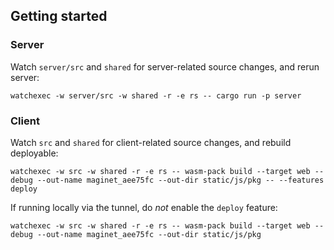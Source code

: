 ## Getting started

### Server

Watch `server/src` and `shared` for server-related source changes, and rerun server:

```watchexec -w server/src -w shared -r -e rs -- cargo run -p server```

### Client

Watch `src` and `shared` for client-related source changes, and rebuild deployable:

```watchexec -w src -w shared -r -e rs -- wasm-pack build --target web --debug --out-name maginet_aee75fc --out-dir static/js/pkg -- --features deploy```

If running locally via the tunnel, do _not_ enable the `deploy` feature:

```watchexec -w src -w shared -r -e rs -- wasm-pack build --target web --debug --out-name maginet_aee75fc --out-dir static/js/pkg```
